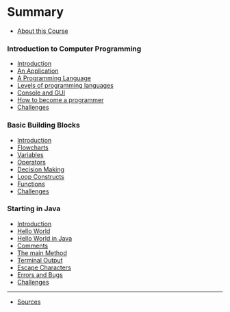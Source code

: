 # Summary

* [About this Course](README.md)

### Introduction to Computer Programming

* [Introduction](01_introduction_to_computer_programming/readme.md)
* [An Application](01_introduction_to_computer_programming/an_application.md)
* [A Programming Language](01_introduction_to_computer_programming/a_programming_language.md)
* [Levels of programming languages](01_introduction_to_computer_programming/levels_of_programming.md)
* [Console and GUI](01_introduction_to_computer_programming/console_gui.md)
* [How to become a programmer](01_introduction_to_computer_programming/how_to_become_programmer.md)
* [Challenges](01_introduction_to_computer_programming/challenges.md)

### Basic Building Blocks

* [Introduction](02_basic_building_blocks/readme.md)
* [Flowcharts](02_basic_building_blocks/flowcharts.md)
* [Variables](02_basic_building_blocks/variables.md)
* [Operators](02_basic_building_blocks/operators.md)
* [Decision Making](02_basic_building_blocks/decision_making.md)
* [Loop Constructs](02_basic_building_blocks/loop_constructs.md)
* [Functions](02_basic_building_blocks/functions.md)
* [Challenges](02_basic_building_blocks/challenges.md)

### Starting in Java

* [Introduction](03_starting_in_java/readme.md)
* [Hello World](03_starting_in_java/hello_world.md)
* [Hello World in Java](03_starting_in_java/hello_world_in_java.md)
* [Comments](03_starting_in_java/comments.md)
* [The main Method](03_starting_in_java/main_method.md)
* [Terminal Output](03_starting_in_java/terminal_output.md)
* [Escape Characters](03_starting_in_java/escape_characters.md)
* [Errors and Bugs](03_starting_in_java/errors_and_bugs.md)
* [Challenges](03_starting_in_java/challenges.md)

<!-- ### Storing and Processing Data

* [Introduction](04_storing_and_processing_data/readme.md)
* [Variables](04_storing_and_processing_data/variables.md)
* [Declaring a Variable](04_storing_and_processing_data/declaring_a_variable.md)
* [Primitive Data Types](04_storing_and_processing_data/primitive_datatypes.md)
* [Mathematical Operators](04_storing_and_processing_data/mathematical_operators.md)
* [Challenges](04_storing_and_processing_data/challenges.md) -->

<!-- ### Making Decisions
* [Introduction](making_decisions/readme.md)
* [Conditions](making_decisions/conditions.md)
* [Comparison Operators](making_decisions/comparison_operators.md)
* [Conditional Operators](making_decisions/conditional_operators.md)
* [The If Statement](making_decisions/if.md)
* [The If-Else Statement](making_decisions/if_else.md)
* [The Switch Statement](making_decisions/switch.md)
* [Exercises](making_decisions/exercises.md) -->

<!-- ### Loop Constructs
* [Introduction](loop_constructs/readme.md)
* [The For Loop](loop_constructs/for_loop.md)
* [The While Loop](loop_constructs/while_loop.md)
* [The Do While Loop](loop_constructs/do_while_loop.md)
* [Nesting Control Structures](loop_constructs/nesting_control_structures.md)
* [Exercises](loop_constructs/exercises.md) -->

<!-- ### Arrays
* [Introduction](arrays/readme.md)
* [One Dimensional Arrays](arrays/one_dimensional_arrays.md)
* [For Each Loop](arrays/for_each_loop.md)
* [Constant Values](arrays/constant_values.md)
* [Exercises](arrays/exercises.md) -->

<!-- ### All About Objects
* [All About Objects](all_about_objects/readme.md)
* [Object Oriented Thinking](all_about_objects/object_oriented_thinking.md)
* [Creating Objects](all_about_objects/creating_objects.md)
* [Calling Methods on an Object](all_about_objects/calling_methods.md)
* [The Random class](all_about_objects/random.md)
* [The ArrayList class](all_about_objects/arraylist.md)
* [Exercises](all_about_objects/exercises.md)
* [Solutions](all_about_objects/solutions.md) -->

<!-- ### Creating our own Classes
* [Creating our own Classes](creating_own_classes/readme.md)
* [UML Class Diagrams](creating_own_classes/uml_class_diagrams.md)
* [Creating a Class](creating_own_classes/creating_a_class.md)
* [Attributes](creating_own_classes/attributes.md)
* [Methods](creating_own_classes/methods.md)
* [Constructors](creating_own_classes/constructors.md)
* [Exercises](creating_own_classes/exercises.md)
* [Solutions](creating_own_classes/solutions.md) -->

<!-- ### Starting with JavaFX
* [Starting with JavaFX](starting_with_javafx/readme.md)
* [JavaFX Application Structure](starting_with_javafx/javafx_application_structure.md)
* [FXML](starting_with_javafx/fxml.md)
* [Basic Event Handling](starting_with_javafx/basic_event_handling.md)
* [Cascading Style Sheets](starting_with_javafx/css.md) -->

<!-- ### Hands-On Visualizing Sensor Data
* [Visualizing Sensor Data](hands_on/visualizing_sensor_data/readme.md)
* [Step 1 - Adding a Chart](hands_on/visualizing_sensor_data/step_1_adding_a_chart.md)
* [Step 2 - The Controller](hands_on/visualizing_sensor_data/step_2_the_controller.md)
* [Step 3 - Adding Data](hands_on/visualizing_sensor_data/step_3_adding_data.md)
* [Step 4 - Random Data](hands_on/visualizing_sensor_data/step_4_random_data.md)
* [Step 5 - Changing Axis Labels](hands_on/visualizing_sensor_data/step_5_axis.md)
* [Step 6 - Multiple Series](hands_on/visualizing_sensor_data/step_6_multiple_series.md)
* [Step 7 - Refactor](hands_on/visualizing_sensor_data/step_7_refactor.md) -->

<!-- ### MQTT Essentials
* [MQTT Essentials](mqtt_essentials/readme.md)
* [Introducing MQTT](https://www.hivemq.com/blog/mqtt-essentials-part-1-introducing-mqtt)
* [Publish & Subscribe Basics](https://www.hivemq.com/blog/mqtt-essentials-part2-publish-subscribe)
* [Client, Broker and Connection Establishment](https://www.hivemq.com/blog/mqtt-essentials-part-3-client-broker-connection-establishment)
* [Publish, Subscribe & Unsubscribe](https://www.hivemq.com/blog/mqtt-essentials-part-4-mqtt-publish-subscribe-unsubscribe)
* [Topics & Best Practices](https://www.hivemq.com/blog/mqtt-essentials-part-5-mqtt-topics-best-practices)
* [Quality of Service Levels](https://www.hivemq.com/blog/mqtt-essentials-part-6-mqtt-quality-of-service-levels)
* [Persistent Session and Queuing Messages](https://www.hivemq.com/blog/mqtt-essentials-part-7-persistent-session-queuing-messages)
* [Retained Messages](https://www.hivemq.com/blog/mqtt-essentials-part-8-retained-messages) -->

  <!-- ### Hands-On Java MQTT -->
<!-- * [Java MQTT](hands_on/mqtt/readme.md) -->
<!-- * [Step 1 - Eclipse Paho Java Library](hands_on/mqtt/step_1_paho_java_client.md) -->
<!-- * [Step 2 - Getting Started](hands_on/mqtt/step_2_getting_started.md) -->

<!-- ### Hands-On Gson
* [Hands-On Gson](hands_on/gson/readme.md)
* [Step 1 - Adding Gson Dependency](hands_on/gson/step_1_adding_gson_dependency.md)
* [Step 2 - Simple Object Serialization](hands_on/gson/step_2_simple_object_serialization.md)
* [Step 3 - Deserialization of a Motorcycle](hands_on/gson/step_3_deserialization_motorcycle.md)
* [Step 4 - Composition](hands_on/gson/step_4_composition.md) -->

<!-- ### Inheritance
* [Inheritance](inheritance/readme.md)
* [Vehicle Example](inheritance/vehicles_example.md)
* [Computer Store Example](inheritance/computer_store_example.md)
* [Is-a Relationships](inheritance/is_a_relationship.md)
* [Inheritance in Java](inheritance/inheritance_in_java.md)
* [Constructors and Inheritance](inheritance/constructors_and_inheritance.md)
* [Method Overriding](inheritance/method_overriding.md)
* [Implementing a WebShop](inheritance/implementing_a_webshop.md)
* [Accessibility](inheritance/accessibility.md)
* [Composition over Inheritance](inheritance/composition_over_inheritance.md)
* [Summary](inheritance/summary.md)
* [Exercises](inheritance/exercises.md) -->

<!-- ### Interfaces -->
<!-- * [Interfaces](interfaces/readme.md) -->

<!-- ### Advances Classes -->
<!-- * [Advances Classes](creating_own_classes/readme.md) -->
<!-- * [Method Overloading](creating_own_classes/uml_class_diagrams.md) -->
<!-- * [Composition](creating_own_classes/creating_a_class.md) -->
<!-- * [Static Members](creating_own_classes/attributes.md) -->
<!-- * [Constructors](creating_own_classes/constructors.md) -->
<!-- * [Exercises](creating_own_classes/exercises.md) -->
<!-- * [Solutions](creating_own_classes/solutions.md) -->

<!-- ### Good Practices

* [Introduction](good_practices/good_practices.md)
* [Code Formatting](good_practices/code_formatting.md)
* [Duplication](good_practices/duplication.md)
* [Magic Numbers](good_practices/magic_numbers.md) -->

<!-- ### Exercises

* [Basic](exercises/basic.md)
* [Arrays](exercises/arrays.md)
* [Inheritance](exercises/inheritance.md) -->

<!-- ### Solutions

* [Arrays](solutions/arrays.md)
* [Inheritance](solutions/inheritance.md) -->

<!-- ### Hangman Demo -->

<!-- * [Hangman](demo_hangman/readme.md) -->

<!-- ---- -->

<!-- ### Assignments (1st Semester)

* [Assignments](assignments/readme.md)
* [Week 1](assignments/week_1.md)
* [Week 2](assignments/week_2.md)
* [Week 3](assignments/week_3.md)
* [Week 7](assignments/week_7.md)
* [Week 8](assignments/week_8.md)
* [Week 9](assignments/week_9.md)
* [Week 10](assignments/week_10.md) -->

<!-- ---- -->

<!-- ### Assignments (2nd Semester)

* [Assignments](assignments/readme.md)
* [Week 13](assignments/week_13.md)
* [Week 14](assignments/week_14.md) -->

<!-- ---- -->

<!-- ### Exam Assignments

* [Exam Assignments](exams/readme.md)
* [Exam Assignment 2017 (OOP1)](exams/2017_oop1.md) -->

----

* [Sources](sources.md)
